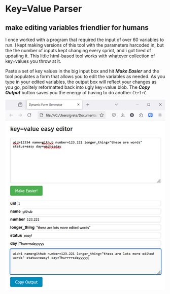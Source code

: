 # Key=Value Parser 
## make editing variables friendlier for humans


I once worked with a program that required the input of over 60 variables to run. I kept making versions of this tool with the parameters harcoded in, but the the number of inputs kept changing every sprint, and i got tired of updating it. This little html-based tool works with whatever collection of key=values you throw at it. 

Paste a set of key values in the big input box and hit ***Make Easier*** and the tool populates a form that allows you to edit the variables as needed. As you type in your edited variables, the output box will reflect your changes as you go, politely reformatted back into ugly key=value blob. The ***Copy Output*** button saves you the energy of having to do another `Ctrl+C`. 


![photo](https://github.com/gretesbe/key-value_parser/blob/main/Capture2.PNG)
